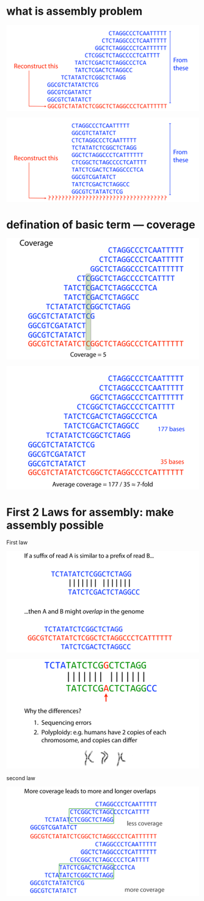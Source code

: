 # what is assembly problem

![](./pictures/part2_assembly_theory_01.png)

![](./pictures/part2_assembly_theory_02.png)
    
# defination of basic term — coverage

![](./pictures/part2_assembly_theory_03.png)

![](./pictures/part2_assembly_theory_04.png)

#  First 2 Laws for assembly: make assembly possible

First law

![](./pictures/part2_assembly_theory_05.png)

![](./pictures/part2_assembly_theory_06.png)

second law

![](./pictures/part2_assembly_theory_07.png)